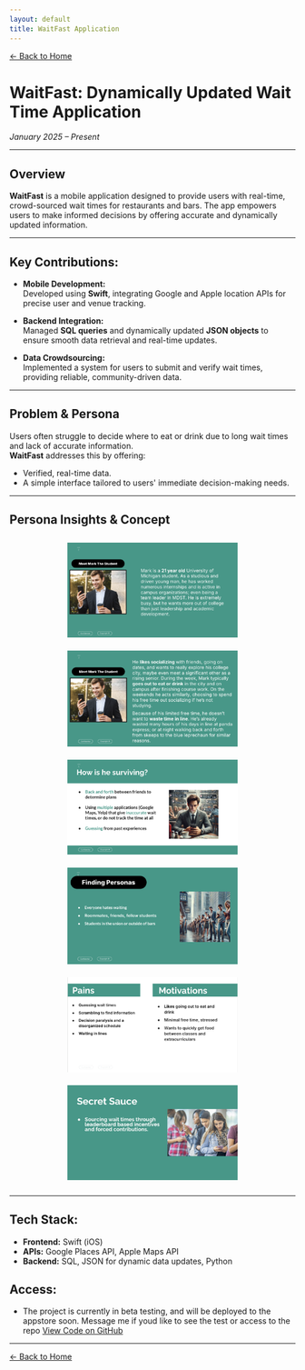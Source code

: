 ```yaml
---
layout: default
title: WaitFast Application
---
```


[← Back to Home](../index.html)

# WaitFast: Dynamically Updated Wait Time Application  
*January 2025 – Present*

---

## Overview

**WaitFast** is a mobile application designed to provide users with real-time, crowd-sourced wait times for restaurants and bars. The app empowers users to make informed decisions by offering accurate and dynamically updated information.

---

## Key Contributions:
- **Mobile Development:**  
  Developed using **Swift**, integrating Google and Apple location APIs for precise user and venue tracking.

- **Backend Integration:**  
  Managed **SQL queries** and dynamically updated **JSON objects** to ensure smooth data retrieval and real-time updates.

- **Data Crowdsourcing:**  
  Implemented a system for users to submit and verify wait times, providing reliable, community-driven data.

---

## Problem & Persona

Users often struggle to decide where to eat or drink due to long wait times and lack of accurate information.  
**WaitFast** addresses this by offering:
- Verified, real-time data.
- A simple interface tailored to users' immediate decision-making needs.

---

## Persona Insights & Concept

<div style="text-align: center;">
  <!-- Sliding bar using basic HTML -->
  <div class="slider">
    <img src="../assets/images/persona1.png" alt="Customer Persona 1" width="300px" style="margin: 10px;">
    <img src="../assets/images/im3.png" alt="Customer Persona 2" width="300px" style="margin: 10px;">
    <img src="../assets/images/im1.png" alt="Customer Persona 2" width="300px" style="margin: 10px;">
    <img src="../assets/images/im2.png" alt="Customer Persona 2" width="300px" style="margin: 10px;">
    <img src="../assets/images/im4.png" alt="Customer Persona 2" width="300px" style="margin: 10px;">
    <img src="../assets/images/im5.png" alt="Customer Persona 2" width="300px" style="margin: 10px;">
  </div>
</div>

---

## Tech Stack:
- **Frontend:** Swift (iOS)
- **APIs:** Google Places API, Apple Maps API
- **Backend:** SQL, JSON for dynamic data updates, Python 

## Access:
- The project is currently in beta testing, and will be deployed to the appstore soon. Message me if youd like to see the test or access to the repo
[View Code on GitHub](https://github.com/TiernanJesrani/WaitFast)

---

[← Back to Home](../index.html)
